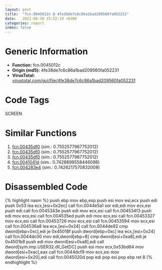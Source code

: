 ```yaml
---
layout: post
title:  "fcn.0045012c @ 4fe38de7c6c86a1bad209560fa052231"
date:   2021-08-30 15:52:19 +0300
categories: report
index: false
---
```


# Generic Information
- **Function:** fcn.0045012c
- **Origin (md5):** 4fe38de7c6c86a1bad209560fa052231
- **VirusTotal:** [virustotal.com/gui/file/4fe38de7c6c86a1bad209560fa052231][virustotal_ref]

# Code Tags
<span class="tag" id="SCREEN">SCREEN</span>


# Similar Functions

1. [fcn.00435df0][similar_1_ref] (sim.: 0.7552577967752012)
2. [fcn.00435df0][similar_2_ref] (sim.: 0.7552577967752012)
3. [fcn.00435df0][similar_3_ref] (sim.: 0.7552577967752012)
4. [fcn.0041041d][similar_4_ref] (sim.: 0.7428899558446098)
5. [fcn.004283e4][similar_5_ref] (sim.: 0.7426217570832008)


# Disassembled Code

{% highlight nasm %}
push ebp
mov ebp,esp
push esi
mov esi,ecx
push edi
push 0x53
lea ecx,[esi+0x2ec]
call fcn.0044e5a1
xor edi,edi
mov ecx,esi
push edi
call fcn.0045343e
push edi
mov ecx,esi
call fcn.004534f3
push edi
mov ecx,esi
call fcn.004535ed
push edi
mov ecx,esi
call fcn.00453327
mov ecx,esi
call fcn.00453726
mov ecx,esi
call fcn.00453594
mov ecx,esi
call fcn.004536a8
lea ecx,[esi+0x24]
call fcn.0044de92
cmp dword[ebp+0xc],edi
je 0x45018f
push dword[ebp+0xc]
lea ecx,[esi+0x24]
call fcn.0044dc00
mov edi,dword[ebp+8]
cmp dword[esi+0xa8],edi
je 0x4501b8
push edi
mov dword[esi+0xa8],edi
call dword[sym.imp.USER32.dll_GetDC]
push esi
mov ecx,0x53bd64
mov dword[esi+0xac],eax
call fcn.0044dcf9
mov ecx,esi
mov dword[esi+0x20],edi
call fcn.0045020d
pop edi
pop esi
pop ebp
ret 8
{% endhighlight %}


[similar_1_ref]: /report/fcn.00435df0@8e21fa3f0489a6a256cf202e57f712bc
[similar_2_ref]: /report/fcn.00435df0@ff219f45286905b4a87327ca719363be
[similar_3_ref]: /report/fcn.00435df0@44e1ffcf4e71f4505c09d520fd75f1e4
[similar_4_ref]: /report/fcn.0041041d@7b00dd8f2abf54a73bfb09681334ff78
[similar_5_ref]: /report/fcn.004283e4@c3466bab32f3a73706b87b6042748ed4
[virustotal_ref]: https://www.virustotal.com/gui/file/4fe38de7c6c86a1bad209560fa052231